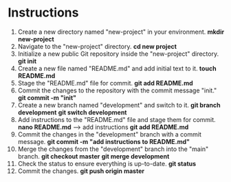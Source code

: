# Instructions

1. Create a new directory named "new-project" in your environment. 
	**mkdir new-project**
2. Navigate to the "new-project" directory.
	**cd new project**  
3. Initialize a new public Git repository inside the "new-project" directory.
	**git init** 
4. Create a new file named "README.md" and add initial text to it.
	**touch README.md**
5. Stage the "README.md" file for commit.
	**git add README.md**
6. Commit the changes to the repository with the commit message "init."
	**git commit -m "init"**
7. Create a new branch named "development" and switch to it.
	**git branch development**
	**git switch development**
8. Add instructions to the "README.md" file and stage them for commit.
	**nano README.md** --> add instructions
	**git add README.md**
9. Commit the changes in the "development" branch with a commit message.
	**git commit -m "add instructions to README.md"**
10. Merge the changes from the "development" branch into the "main" branch.
	**git checkout master**
	**git merge development**
11. Check the status to ensure everything is up-to-date.
	**git status**
12. Commit the changes.
	**git push origin master**
